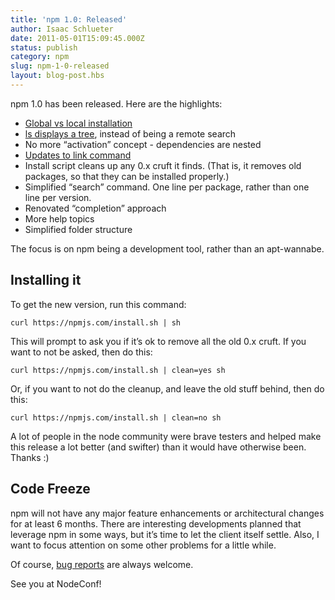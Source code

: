 ```yaml
---
title: 'npm 1.0: Released'
author: Isaac Schlueter
date: 2011-05-01T15:09:45.000Z
status: publish
category: npm
slug: npm-1-0-released
layout: blog-post.hbs
---
```


npm 1.0 has been released. Here are the highlights:

- [Global vs local installation](http://blog.nodejs.org/2011/03/23/npm-1-0-global-vs-local-installation/)
- [ls displays a tree](http://blog.nodejs.org/2011/03/17/npm-1-0-the-new-ls/), instead of being a remote search
- No more “activation” concept - dependencies are nested
- [Updates to link command](http://blog.nodejs.org/2011/04/06/npm-1-0-link/)
- Install script cleans up any 0.x cruft it finds. (That is, it removes old packages, so that they can be installed properly.)
- Simplified “search” command. One line per package, rather than one line per version.
- Renovated “completion” approach
- More help topics
- Simplified folder structure

The focus is on npm being a development tool, rather than an apt-wannabe.

## <!-- installing_it -->Installing it

To get the new version, run this command:

```
curl https://npmjs.com/install.sh | sh
```

This will prompt to ask you if it’s ok to remove all the old 0.x cruft. If you want to not be asked, then do this:

```
curl https://npmjs.com/install.sh | clean=yes sh
```

Or, if you want to not do the cleanup, and leave the old stuff behind, then do this:

```
curl https://npmjs.com/install.sh | clean=no sh
```

A lot of people in the node community were brave testers and helped make this release a lot better (and swifter) than it would have otherwise been. Thanks :)

## <!-- code_freeze -->Code Freeze

npm will not have any major feature enhancements or architectural changes for at least 6 months. There are interesting developments planned that leverage npm in some ways, but it’s time to let the client itself settle. Also, I want to focus attention on some other problems for a little while.

Of course, [bug reports](https://github.com/isaacs/npm/issues) are always welcome.

See you at NodeConf!
